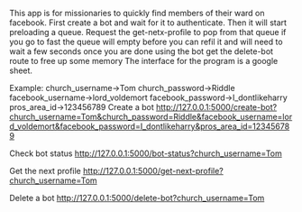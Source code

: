 This app is for missionaries to quickly find members of their ward on facebook.
First create a bot and wait for it to authenticate.
Then it will start preloading a queue. Request the get-netx-profile to pop from that queue
if you go to fast the queue will empty before you can refil it and will need to wait a few seconds
once you are done using the bot get the delete-bot route to free up some memory
The interface for the program is a google sheet.

Example:
church_username->Tom
church_password->Riddle
facebook_username->lord_voldemort
facebook_password->I_dontlikeharry
pros_area_id->123456789
Create a bot
http://127.0.0.1:5000/create-bot?church_username=Tom&church_password=Riddle&facebook_username=lord_voldemort&facebook_password=I_dontlikeharry&pros_area_id=123456789

Check bot status
http://127.0.0.1:5000/bot-status?church_username=Tom

Get the next profile
http://127.0.0.1:5000/get-next-profile?church_username=Tom

Delete a bot
http://127.0.0.1:5000/delete-bot?church_username=Tom